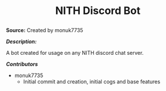 
# <p align="center" style="font-weight: bold;">NITH Discord Bot</p>

**Source:** Created by monuk7735


***Description:***

​A bot created for usage on any NITH discord chat server.


***Contributors***

- monuk7735
  - Initial commit and creation, initial cogs and base features

